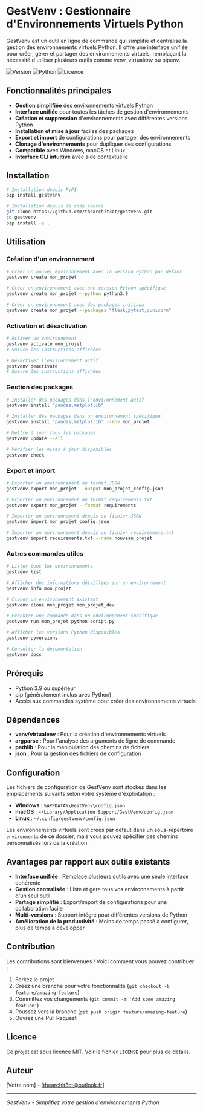 # GestVenv : Gestionnaire d'Environnements Virtuels Python

GestVenv est un outil en ligne de commande qui simplifie et centralise la gestion des environnements virtuels Python. Il offre une interface unifiée pour créer, gérer et partager des environnements virtuels, remplaçant la nécessité d'utiliser plusieurs outils comme venv, virtualenv ou pipenv.

![Version](https://img.shields.io/badge/version-1.0.0-blue)
![Python](https://img.shields.io/badge/python-3.7%2B-brightgreen)
![Licence](https://img.shields.io/badge/licence-MIT-green)

## Fonctionnalités principales

- **Gestion simplifiée** des environnements virtuels Python
- **Interface unifiée** pour toutes les tâches de gestion d'environnements
- **Création et suppression** d'environnements avec différentes versions Python
- **Installation et mise à jour** faciles des packages
- **Export et import** de configurations pour partager des environnements
- **Clonage d'environnements** pour dupliquer des configurations
- **Compatible** avec Windows, macOS et Linux
- **Interface CLI intuitive** avec aide contextuelle

## Installation

```bash
# Installation depuis PyPI
pip install gestvenv

# Installation depuis le code source
git clone https://github.com/thearchit3ct/gestvenv.git
cd gestvenv
pip install -e .
```

## Utilisation

### Création d'un environnement

```bash
# Créer un nouvel environnement avec la version Python par défaut
gestvenv create mon_projet

# Créer un environnement avec une version Python spécifique
gestvenv create mon_projet --python python3.9

# Créer un environnement avec des packages initiaux
gestvenv create mon_projet --packages "flask,pytest,gunicorn"
```

### Activation et désactivation

```bash
# Activer un environnement
gestvenv activate mon_projet
# Suivre les instructions affichées

# Désactiver l'environnement actif
gestvenv deactivate
# Suivre les instructions affichées
```

### Gestion des packages

```bash
# Installer des packages dans l'environnement actif
gestvenv install "pandas,matplotlib"

# Installer des packages dans un environnement spécifique
gestvenv install "pandas,matplotlib" --env mon_projet

# Mettre à jour tous les packages
gestvenv update --all

# Vérifier les mises à jour disponibles
gestvenv check
```

### Export et import

```bash
# Exporter un environnement au format JSON
gestvenv export mon_projet --output mon_projet_config.json

# Exporter un environnement au format requirements.txt
gestvenv export mon_projet --format requirements

# Importer un environnement depuis un fichier JSON
gestvenv import mon_projet_config.json

# Importer un environnement depuis un fichier requirements.txt
gestvenv import requirements.txt --name nouveau_projet
```

### Autres commandes utiles

```bash
# Lister tous les environnements
gestvenv list

# Afficher des informations détaillées sur un environnement
gestvenv info mon_projet

# Cloner un environnement existant
gestvenv clone mon_projet mon_projet_dev

# Exécuter une commande dans un environnement spécifique
gestvenv run mon_projet python script.py

# Afficher les versions Python disponibles
gestvenv pyversions

# Consulter la documentation
gestvenv docs
```

## Prérequis

- Python 3.9 ou supérieur
- pip (généralement inclus avec Python)
- Accès aux commandes système pour créer des environnements virtuels

## Dépendances

- **venv/virtualenv** : Pour la création d'environnements virtuels
- **argparse** : Pour l'analyse des arguments de ligne de commande
- **pathlib** : Pour la manipulation des chemins de fichiers
- **json** : Pour la gestion des fichiers de configuration

## Configuration

Les fichiers de configuration de GestVenv sont stockés dans les emplacements suivants selon votre système d'exploitation :

- **Windows** : `%APPDATA%\GestVenv\config.json`
- **macOS** : `~/Library/Application Support/GestVenv/config.json`
- **Linux** : `~/.config/gestvenv/config.json`

Les environnements virtuels sont créés par défaut dans un sous-répertoire `environments` de ce dossier, mais vous pouvez spécifier des chemins personnalisés lors de la création.

## Avantages par rapport aux outils existants

- **Interface unifiée** : Remplace plusieurs outils avec une seule interface cohérente
- **Gestion centralisée** : Liste et gère tous vos environnements à partir d'un seul outil
- **Partage simplifié** : Export/import de configurations pour une collaboration facile
- **Multi-versions** : Support intégré pour différentes versions de Python
- **Amélioration de la productivité** : Moins de temps passé à configurer, plus de temps à développer

## Contribution

Les contributions sont bienvenues ! Voici comment vous pouvez contribuer :

1. Forkez le projet
2. Créez une branche pour votre fonctionnalité (`git checkout -b feature/amazing-feature`)
3. Committez vos changements (`git commit -m 'Add some amazing feature'`)
4. Poussez vers la branche (`git push origin feature/amazing-feature`)
5. Ouvrez une Pull Request

## Licence

Ce projet est sous licence MIT. Voir le fichier `LICENSE` pour plus de détails.

## Auteur

[Votre nom] - [thearchit3ct@outlook.fr]

---

*GestVenv - Simplifiez votre gestion d'environnements Python*
